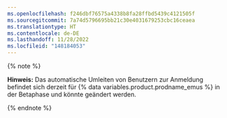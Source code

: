 ```yaml
---
ms.openlocfilehash: f246dbf76575a4338b8fa28ffbd5439c4121505f
ms.sourcegitcommit: 7a74d5796695bb21c30e4031679253cbc16ceaea
ms.translationtype: HT
ms.contentlocale: de-DE
ms.lasthandoff: 11/28/2022
ms.locfileid: "148184053"
---
```

{% note %}

**Hinweis:** Das automatische Umleiten von Benutzern zur Anmeldung befindet sich derzeit für {% data variables.product.prodname_emus %} in der Betaphase und könnte geändert werden.

{% endnote %}
